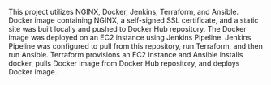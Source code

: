 This project utilizes NGINX, Docker, Jenkins, Terraform, and Ansible.
Docker image containing NGINX, a self-signed SSL certificate, and a static site was built locally and pushed to Docker Hub repository.
The Docker image was deployed on an EC2 instance using Jenkins Pipeline.
Jenkins Pipeline was configured to pull from this repository, run Terraform, and then run Ansible.
Terraform provisions an EC2 instance and Ansible installs docker, pulls Docker image from Docker Hub repository, and deploys Docker image.
